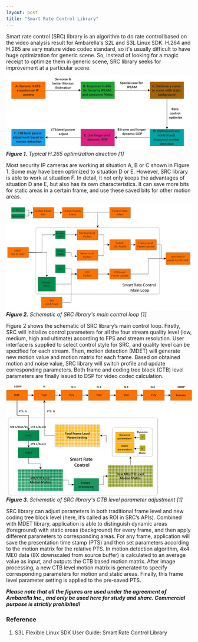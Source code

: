 ```yaml
---
layout: post
title: "Smart Rate Control Library" 
---
```


Smart rate control (SRC) library is an algorithm to do rate control based on the video analysis result for Ambarella's 
S2L and S3L Linux SDK. H.264 and H.265 are very mature video codec standard, so it's usually difficult to have huge optimization for generic scene.
So, instead of looking for a magic receipt to optimize them in generic scene, SRC library seeks for improvement at a particular scene.

![](/images/20160701/H265_optimization.png)
***Figure 1.** Typical H.265 optimization direction [1]*

Most security IP cameras are working at situation A, B or C shown in Figure 1. Some may have been optimized to situation D or E. However, SRC library is able to work at 
situation F. In detail, it not only keeps the advantages of situation D ane E, but also has its own characteristics. It can save more
bits for static areas in a certain frame, and use these saved bits for other motion areas. 

![](/images/20160701/Smart_rate_control_main_loop.png)
***Figure 2.** Schematic of SRC library's main control loop [1]*

Figure 2 shows the schematic of SRC library’s main control loop. Firstly, SRC will initialize control parameters for all the four stream quality level (low, medium, high and ultimate) according to FPS and stream resolution. 
User interface is supplied to select control style for SRC, and quality level can be specified for each stream. Then, motion detection (MDET) will generate new motion value and motion matrix for each frame.
Based on obtained motion and noise value, SRC library will switch profile and update corresponding parameters. Both frame and coding tree block (CTB) level parameters are finally issued to DSP for video codec calculation.

![](/images/20160701/parameter_adjustment.png)
***Figure 3.** Schematic of SRC library's CTB level parameter adjustment [1]*

SRC library can adjust parameters in both traditional frame level and new coding tree block level (here, it’s called as ROI in SRC’s APIs). Combined with MDET library, application is able to distinguish dynamic areas (foreground) with static areas (background) for every frame, and then apply different parameters to corresponding areas.
For any frame, application will save the presentation time stamp (PTS) and then set parameters according to the motion matrix for the relative PTS. In motion detection algorithm, 4x4 ME0 data (8X downscaled from source buffer) is calculated to an average value as input, and outputs the CTB based motion matrix. 
After image processing, a new CTB level motion matrix is generated to specify corresponding parameters for motion and static areas. Finally, this frame level parameter setting is applied to the pre-saved PTS.


***Please note that all the figures are used under the agreement of Ambarella Inc., and only be used here for study and share. Commercial purpose is strictly prohibited!***
### Reference
1. S3L Flexible Linux SDK User Guide: Smart Rate Control Library




